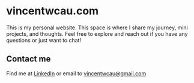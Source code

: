 # vincentwcau.com

This is my personal website. This space is where I share my journey, mini projects, and thoughts. Feel free to explore and reach out if you have any questions or just want to chat!

## Contact me

Find me at [LinkedIn](https://www.linkedin.com/in/vincentwcau/) or email to vincentwcau@gmail.com
